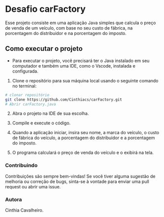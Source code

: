 # Desafio carFactory

Esse projeto consiste em uma aplicação Java simples que calcula o preço de venda de um veículo, com base no seu custo de fábrica, na porcentagem do distribuidor e na porcentagem do imposto.

## Como executar o projeto
* Para executar o projeto, você precisará ter o Java instalado em seu computador e também uma IDE, como o Vscode, instalada e configurada.
1. Clone o repositório para sua máquina local usando o seguinte comando no terminal:

```bash
# clonar repositório
git clone https://github.com/Cinthiacs/carFactory.git
# Abrir carFactory.java 
```

2. Abra o projeto na IDE de sua escolha.

3. Compile e execute o código.

4. Quando a aplicação iniciar, insira seu nome, a marca do veículo, o custo de fábrica do veículo, a porcentagem do distribuidor e a porcentagem do imposto.

5. O programa calculará o preço de venda do veículo e o exibirá na tela.

### Contribuindo

Contribuições são sempre bem-vindas! Se você tiver alguma sugestão de melhoria ou correção de bugs, sinta-se à vontade para enviar uma pull request ou abrir uma issue.

### Autora
Cinthia Cavalheiro.
